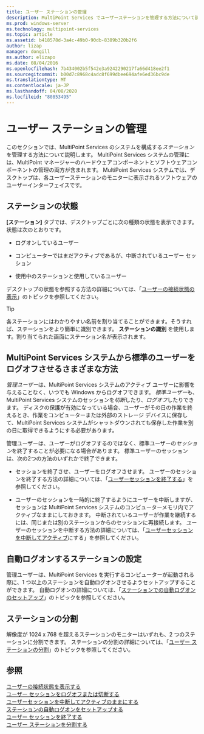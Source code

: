 ```yaml
---
title: ユーザー ステーションの管理
description: MultiPoint Services でユーザーステーションを管理する方法について説明します。
ms.prod: windows-server
ms.technology: multipoint-services
ms.topic: article
ms.assetid: b418578d-3a4c-49b0-90db-8389b320b2f6
author: lizap
manager: dongill
ms.author: elizapo
ms.date: 08/04/2016
ms.openlocfilehash: 7b434002b5f542e3a9242290217fa66d418ee2f1
ms.sourcegitcommit: b00d7c8968c4adc8f699dbee694afe6ed36bc9de
ms.translationtype: MT
ms.contentlocale: ja-JP
ms.lasthandoff: 04/08/2020
ms.locfileid: "80853495"
---
```

# <a name="manage-user-stations"></a>ユーザー ステーションの管理
このセクションでは、MultiPoint Services のシステムを構成する*ステーション*を管理する方法について説明します。 MultiPoint Services システムの管理には、MultiPoint マネージャーのハードウェアコンポーネントとソフトウェアコンポーネントの管理の両方が含まれます。 MultiPoint Services システムでは、デスクトップは、各ユーザーステーションのモニターに表示されるソフトウェアのユーザーインターフェイスです。  
  
## <a name="station-status"></a>ステーションの状態  
**[ステーション]** タブでは、デスクトップごとに次の種類の状態を表示できます。状態は次のとおりです。  
  
-   ログオンしているユーザー  
  
-   コンピューターではまだアクティブであるが、中断されているユーザー セッション  
  
-   使用中のステーションと使用しているユーザー  
  
デスクトップの状態を参照する方法の詳細については、「[ユーザーの接続状態の表示](View-User-Connection-Status.md)」のトピックを参照してください。  

>[!TIP] 
> 各ステーションにはわかりやすい名前を割り当てることができます。そうすれば、ステーションをより簡単に識別できます。 **ステーションの識別** を使用します。割り当てられた画面にステーション名が表示されます。
  
## <a name="different-ways-to-log-standard-users-off-of-the-multipoint-services-system"></a>MultiPoint Services システムから標準のユーザーをログオフさせるさまざまな方法  
*管理ユーザー*は、MultiPoint Services システムのアクティブ ユーザーに影響を与えることなく、いつでも Windows からログオフできます。 *標準ユーザー*も、MultiPoint Services システムのセッションを*切断*したり、*ログオフ*したりできます。 ディスクの保護が有効になっている場合、ユーザーがその日の作業を終えるとき、作業をコンピューターまたは外部のストレージ デバイスに保存して、MultiPoint Services システムがシャットダウンされても保存した作業を別の日に取得できるようにする必要があります。  
  
管理ユーザーは、ユーザーがログオフするのではなく、標準ユーザーの*セッション*を終了することが必要になる場合があります。 標準ユーザーのセッションは、次の2つの方法のいずれかで終了できます。  
  
-   セッションを終了させ、ユーザーをログオフさせます。 ユーザーのセッションを終了する方法の詳細については、「[ユーザーセッションを終了する](End-a-User-Session.md)」を参照してください。  
  
-   ユーザーのセッションを一時的に終了するようにユーザーを中断しますが、セッションは MultiPoint Services システムのコンピューターメモリ内でアクティブなままにしておきます。 中断されているユーザーが作業を継続するには、同じまたは別のステーションからのセッションに再接続します。 ユーザーのセッションを中断する方法の詳細については、「[ユーザーセッションを中断してアクティブ](Suspend-and-Leave-User-Session-Active.md)にする」を参照してください。  
  
## <a name="set-a-station-to-automatically-log-on"></a>自動ログオンするステーションの設定  
管理ユーザーは、MultiPoint Services を実行するコンピューターが起動される際に、1 つ以上のステーションを自動ログオンさせるようセットアップすることができます。 自動ログオンの詳細については、「[ステーションでの自動ログオンのセットアップ](Set-up-a-Station-for-Automatic-Logon.md)」のトピックを参照してください。  
  
## <a name="split-a-station"></a>ステーションの分割  
解像度が 1024 x 768 を超えるステーションのモニターはいずれも、2 つのステーションに分割できます。 ステーションの分割の詳細については、「[ユーザー ステーションの分割](Split-a-User-Station.md)」のトピックを参照してください。  
  
## <a name="see-also"></a>参照  
[ユーザーの接続状態を表示する](View-User-Connection-Status.md)  
[ユーザー セッションをログオフまたは切断する](Log-off-or-Disconnect-User-Sessions.md)  
[ユーザーセッションを中断してアクティブのままにする](Suspend-and-Leave-User-Session-Active.md)  
[ステーションの自動ログオンをセットアップする](Set-up-a-Station-for-Automatic-Logon.md)  
[ユーザー セッションを終了する](End-a-User-Session.md)  
[ユーザー ステーションを分割する](Split-a-User-Station.md)